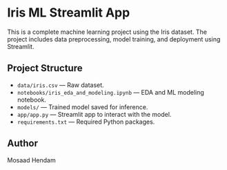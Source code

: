 # Iris ML Streamlit App

This is a complete machine learning project using the Iris dataset. The project includes data preprocessing, model training, and deployment using Streamlit.

## Project Structure

- `data/iris.csv` — Raw dataset.
- `notebooks/iris_eda_and_modeling.ipynb` — EDA and ML modeling notebook.
- `models/` — Trained model saved for inference.
- `app/app.py` — Streamlit app to interact with the model.
- `requirements.txt` — Required Python packages.


## Author

Mosaad Hendam
